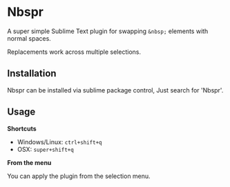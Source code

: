 # Nbspr

A super simple Sublime Text plugin for swapping `&nbsp;` elements with normal spaces.


Replacements work across multiple selections.

## Installation

Nbspr can be installed via sublime package control, Just search for 'Nbspr'.

## Usage

**Shortcuts**

* Windows/Linux: `ctrl+shift+q`
* OSX: `super+shift+q`

**From the menu**

You can apply the plugin from the selection menu.